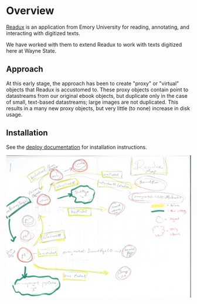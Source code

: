 # Overview

[Readux](https://github.com/emory-libraries/readux) is an application from Emory University for reading, annotating, and interacting with digitized texts.

We have worked with them to extend Readux to work with texts digitized here at Wayne State.

## Approach

At this early stage, the approach has been to create "proxy" or "virtual" objects that Readux is accustomed to.  These proxy objects contain point to datastreams from our original ebook objects, but duplicate only in the case of small, text-based datastreams; large images are not duplicated.  This results in a many new proxy objects, but very little (to none) increase in disk usage.

## Installation

See the [deploy documentation](https://github.com/WSULib/docs/tree/master/readux/deploy.md) for installation instructions.

![modeling sketch](img/readux_object_mapping_small.jpg)
